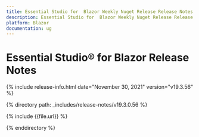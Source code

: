 ```yaml
---
title: Essential Studio for  Blazor Weekly Nuget Release Release Notes  
description: Essential Studio for  Blazor Weekly Nuget Release Release Notes  
platform: Blazor
documentation: ug
---
```


# Essential Studio&reg; for  Blazor  Release Notes  

{% include release-info.html date="November 30, 2021"  version="v19.3.56" %} 


{% directory path: _includes/release-notes/v19.3.0.56 %}

{% include {{file.url}} %}

{% enddirectory %}

